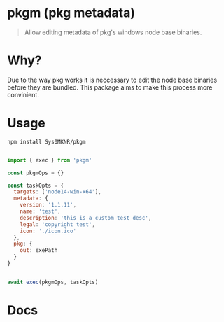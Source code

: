 # pkgm (pkg metadata)
> Allow editing metadata of pkg's windows node base binaries.  

# Why?

Due to the way pkg works it is neccessary to edit the node base binaries before they are bundled. This package aims to make this process more convinient. 

# Usage

```
npm install Sys0MKNR/pkgm
```


```js

import { exec } from 'pkgm'

const pkgmOps = {}

const taskOpts = {
  targets: ['node14-win-x64'],
  metadata: {
    version: '1.1.11',
    name: 'test',
    description: 'this is a custom test desc',
    legal: 'copyright test',
    icon: './icon.ico'
  },
  pkg: {
    out: exePath
  }
}


await exec(pkgmOps, taskOpts)

```




# Docs







